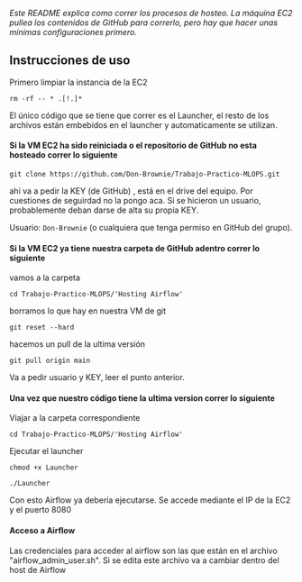 _Este README explica como correr los procesos de hosteo. La máquina EC2 pullea los contenidos de GitHub para correrlo, pero hay que hacer unas mínimas configuraciones primero._

## Instrucciones de uso

Primero limpiar la instancia de la EC2

`rm -rf -- * .[!.]*`

El único código que se tiene que correr es el Launcher, el resto de los archivos están embebidos en el launcher y automaticamente se utilizan.

#### Si la VM EC2 ha sido reiniciada o el repositorio de GitHub no esta hosteado correr lo siguiente

`git clone https://github.com/Don-Brownie/Trabajo-Practico-MLOPS.git`

ahi va a pedir la KEY (de GitHub) , está en el drive del equipo. Por cuestiones de seguirdad no la pongo aca. Si se hicieron un usuario, probablemente deban darse de alta su propia KEY.

Usuario: `Don-Brownie` (o cualquiera que tenga permiso en GitHub del grupo).

#### Si la VM EC2 ya tiene nuestra carpeta de GitHub adentro correr lo siguiente

vamos a la carpeta

`cd Trabajo-Practico-MLOPS/'Hosting Airflow'`

borramos lo que hay en nuestra VM de git

`git reset --hard`

hacemos un pull de la ultima versión

`git pull origin main`

Va a pedir usuario y KEY, leer el punto anterior.

#### Una vez que nuestro código tiene la ultima version correr lo siguiente

Viajar a la carpeta correspondiente

`cd Trabajo-Practico-MLOPS/'Hosting Airflow'`

Ejecutar el launcher

 `chmod +x Launcher`
 
  `./Launcher`

Con esto Airflow ya debería ejecutarse. Se accede mediante el IP de la EC2 y el puerto 8080

#### Acceso a Airflow

Las credenciales para acceder al airflow son las que están en el archivo "airflow_admin_user.sh". Si se edita este archivo va a cambiar dentro del host de Airflow
